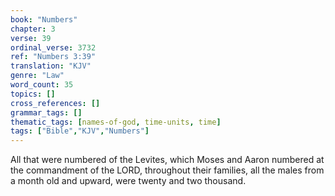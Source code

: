 ```yaml
---
book: "Numbers"
chapter: 3
verse: 39
ordinal_verse: 3732
ref: "Numbers 3:39"
translation: "KJV"
genre: "Law"
word_count: 35
topics: []
cross_references: []
grammar_tags: []
thematic_tags: [names-of-god, time-units, time]
tags: ["Bible","KJV","Numbers"]
---
```

All that were numbered of the Levites, which Moses and Aaron numbered at the commandment of the LORD, throughout their families, all the males from a month old and upward, were twenty and two thousand.
